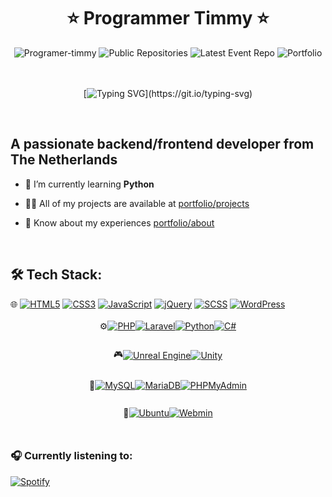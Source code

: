 <div align="center">
  <h1>⭐️ Programmer Timmy ⭐️</h1>  
  <div aling="center">
    <img src="https://komarev.com/ghpvc/?username=Programer-timmy&label=Profile%20views&color=ff80ff&style=flat" alt="Programer-timmy" />
    <img src="https://img.shields.io/badge/dynamic/json?label=Public%20Repos&query=$.length&url=https://api.github.com/users/programmer-timmy/repos" alt="Public Repositories" />
    <img src="https://img.shields.io/badge/dynamic/json?label=Working%20On&query=$[0].repo.name&url=https://api.github.com/users/programmer-timmy/events" alt="Latest Event Repo" />
    <img src="https://img.shields.io/uptimerobot/status/m794172982-cd3cd1bc2f26b3ff01106e7c?style=flat&label=Portfolio&link=portfolio.timmygamer.nl" alt="Portfolio"/>
  </div>
  <Br>
  <Br>
  
  [![Typing SVG](https://readme-typing-svg.demolab.com?font=Fira+Code&pause=1000&center=true&vCenter=true&random=false&width=435&lines=I'm+Programmer+Timmy!;Welkom+to+my+profile!;Have+a+look+around!)](https://git.io/typing-svg)
  
  <Br>
</div>

## A passionate backend/frontend developer from The Netherlands

- 🌱 I’m currently learning **Python**
- 👨‍💻 All of my projects are available at [portfolio/projects](https://portfolio.timmygamer.nl/projects)
- 📄 Know about my experiences [portfolio/about](https://portfolio.timmygamer.nl/about)

  <Br>
## 🛠 Tech Stack:
<div>
  <div>
    <span>🌐</span>
    <a href="#"><img src="https://img.shields.io/badge/HTML5-E34F26?style=flat&logo=html5&labelColor=gray" alt="HTML5"></a>
    <a href="#"><img src="https://img.shields.io/badge/CSS3-1572B6?style=flat&logo=css3&logoColor=1572B6&labelColor=gray" alt="CSS3"></a>
    <a href="#"><img src="https://img.shields.io/badge/JavaScript-F7DF1E?style=flat&logo=javascript&labelColor=gray" alt="JavaScript"></a>
    <a href="#"><img src="https://img.shields.io/badge/jQuery-0769AD?style=flat&logo=jquery&labelColor=gray" alt="jQuery"></a>
    <a href="#"><img src="https://img.shields.io/badge/SCSS-CC6699?style=flat&logo=sass&labelColor=gray" alt="SCSS"></a>
    <a href="#"><img src="https://img.shields.io/badge/WordPress-21759B?style=flat&logo=wordpress&labelColor=gray" alt="WordPress"></a>
  </div>
  <br>
  
  <div style="display: flex; justify-content: center; align-items: center; margin-bottom: 10px;">
    <span>⚙️</span>
    <a href="#"><img src="https://img.shields.io/badge/PHP-777BB4?style=flat&logo=php&labelColor=gray" alt="PHP"></a>
    <a href="#"><img src="https://img.shields.io/badge/Laravel-FF2D20?style=flat&logo=laravel&labelColor=gray" alt="Laravel"></a>
    <a href="#"><img src="https://img.shields.io/badge/Python-3776AB?style=flat&logo=python&labelColor=gray" alt="Python"></a>
    <a href="#"><img src="https://img.shields.io/badge/C%23-239120?style=flat&logo=c%23&labelColor=gray" alt="C#"></a>
  </div>
  <br>

  <div style="display: flex; justify-content: center; align-items: center; margin-bottom: 10px;">
    <span>🎮</span>
    <a href="#"><img src="https://img.shields.io/badge/Unreal%20Engine-313131?style=flat&logo=unreal-engine&labelColor=gray" alt="Unreal Engine"></a>
    <a href="#"><img src="https://img.shields.io/badge/Unity-000000?style=flat&logo=unity&labelColor=gray" alt="Unity"></a>
  </div>
  <br>

  <div style="display: flex; justify-content: center; align-items: center; margin-bottom: 10px;">
    <span>🔧</span>
    <a href="#"><img src="https://img.shields.io/badge/MySQL-4479A1?style=flat&logo=mysql&labelColor=gray" alt="MySQL"></a>
    <a href="#"><img src="https://img.shields.io/badge/MariaDB-003545?style=flat&logo=mariadb&labelColor=gray" alt="MariaDB"></a>
    <a href="#"><img src="https://img.shields.io/badge/PHPMyAdmin-4D4D4D?style=flat&logo=phpmyadmin&labelColor=gray" alt="PHPMyAdmin"></a>
  </div>
  <br>

  <div style="display: flex; justify-content: center; align-items: center; margin-bottom: 10px;">
    <span>🐧</span>
    <a href="#"><img src="https://img.shields.io/badge/Ubuntu-E95420?style=flat&logo=ubuntu&labelColor=gray" alt="Ubuntu"></a>
    <a href="#"><img src="https://img.shields.io/badge/Webmin-00FF00?style=flat&logo=webmin&labelColor=gray" alt="Webmin"></a>
  </div>

</div>
<Br>


### 🎧 Currently listening to:

[![Spotify](https://spotify-now-playing-programmer-timmy.vercel.app/api/spotify)](https://open.spotify.com/user/pvep73542lioge14tc4if7615)



